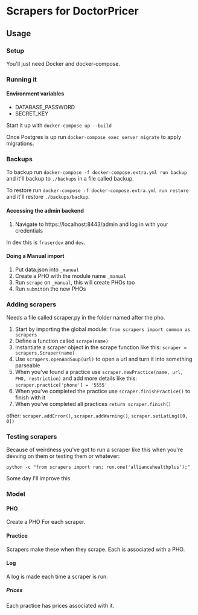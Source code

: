 # Scrapers for DoctorPricer

## Usage

### Setup

You'll just need Docker and docker-compose.

### Running it

#### Environment variables 

* DATABASE_PASSWORD
* SECRET_KEY

Start it up with `docker-compose up --build`

Once Postgres is up run `docker-compose exec server migrate` to apply migrations.

### Backups

To backup run `docker-compose -f docker-compose.extra.yml run backup` and it'll backup to `./backups` in a file called backup.

To restore run `docker-compose -f docker-compose.extra.yml run restore` and it'll restore `./backups/backup`.

#### Accessing the admin backend

1. Navigate to https://localhost:8443/admin and log in with your credentials

In dev this is `fraserdev` and `dev`.

#### Doing a Manual import

1. Put data.json into `_manual`
2. Create a PHO with the module name `_manual`
3. Run `scrape` on `_manual`, this will create PHOs too
4. Run `submit`on the new PHOs

### Adding scrapers
Needs a file called scraper.py in the folder named after the pho.

1. Start by importing the global module: `from scrapers import common as scrapers`
1. Define a function called `scrape(name)`
1. Instantiate a scraper object in the scrape function like this: `scraper = scrapers.Scraper(name)`
1. Use `scrapers.openAndSoup(url)` to open a url and turn it into something parseable
1. When you've found a practice use `scraper.newPractice(name, url, PHO, restriction)` and add more details like this: `scraper.practice['phone'] = '5555'`
1. When you've completed the practice use `scraper.finishPractice()` to finish with it
1. When you've completed all practices `return scraper.finish()` 

other: `scraper.addError()`, `scraper.addWarning()`, `scraper.setLatLng([0, 0])`

### Testing scrapers

Because of weirdness you've got to run a scraper like this when you're devving on them or testing them or whatever:

`python -c "from scrapers import run; run.one('alliancehealthplus');"`

Some day I'll improve this.

### Model

#### PHO

Create a PHO For each scraper.

#### Practice

Scrapers make these when they scrape. Each is associated with a PHO.

#### Log

A log is made each time a scraper is run.

##### Prices

Each practice has prices associated with it.
